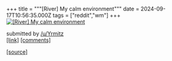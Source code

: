 +++
title = """[River] My calm environment"""
date = 2024-09-17T10:56:35.000Z
tags = ["reddit","wm"]
+++
[![[River] My calm environment](https://preview.redd.it/vjmy6b7rocpd1.png?width=640&crop=smart&auto=webp&s=28cd2d93c6945d0072bc7c18e222a4484286d534 "[River] My calm environment")](https://www.reddit.com/r/unixporn/comments/1fiw2r4/river_my_calm_environment/)

submitted by [/u/Yrmitz](https://www.reddit.com/user/Yrmitz)  
[\[link\]](https://i.redd.it/vjmy6b7rocpd1.png) [\[comments\]](https://www.reddit.com/r/unixporn/comments/1fiw2r4/river_my_calm_environment/)

[[source]](https://www.reddit.com/r/unixporn/comments/1fiw2r4/river_my_calm_environment/)
